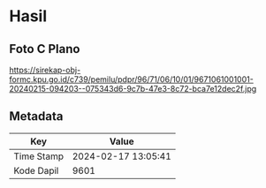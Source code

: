 # Hasil

## Foto C Plano

https://sirekap-obj-formc.kpu.go.id/c739/pemilu/pdpr/96/71/06/10/01/9671061001001-20240215-094203--075343d6-9c7b-47e3-8c72-bca7e12dec2f.jpg


## Metadata

| Key        | Value               |
| ---------- | ------------------- |
| Time Stamp | 2024-02-17 13:05:41 |
| Kode Dapil | 9601                |




